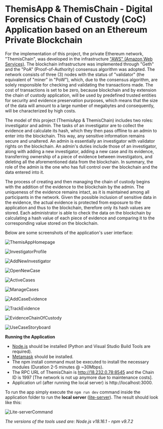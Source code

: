 # ThemisApp & ThemisChain - Digital Forensics Chain of Custody (CoC) Application based on an Ethereum Private Blockchain
For the implementation of this project, the private Ethereum network, "ThemisChain", was developed in the infrastructure ["AWS" (Amazon Web Services)](https://aws.amazon.com). The blockchain infrastructure was implemented through "Geth" and the "PoA" (Proof-of-Authority) consensus algorithm was adopted. The network consists of three (3) nodes with the status of "validator" (the equivalent of "miner" in "PoW"), which, due to the consensus algorithm, are solely responsible for checking and validating the transactions made. The cost of transactions is set to be zero, because blockchain and by extension the chain of custody application, will be used by predefined trusted entities for security and evidence preservation purposes, which means that the size of the data will amount to a large number of megabytes and consequently, will be characterized by high costs.

The model of this project (ThemisApp & ThemisChain) includes two roles: investigator and admin. The tasks of an investigator are to collect the evidence and calculate its hash, which they then pass offline to an admin to enter into the blockchain. This way, any sensitive information remains secure and unaltered. An admin is essentially an investigator with validator rights on the blockchain. An admin's duties include those of an investigator, along with adding a new investigator, adding a new case and its evidence, transferring ownership of a piece of evidence between investigators, and deleting all the aforementioned data from the blockchain. In summary, the role of the admin is the one who has full control over the blockchain and the data entered into it.

The process of creating and then managing the chain of custody begins with the addition of the evidence to the blockchain by the admin. The uniqueness of the evidence remains intact, as it is maintained among all participants in the network. Given the possible inclusion of sensitive data in the evidence, the actual evidence is protected from exposure to the application and thus to the blockchain, therefore only its hash values are stored. Each administrator is able to check the data on the blockchain by calculating a hash value of each piece of evidence and comparing it to the corresponding value stored on the blockchain. 

Below are some screenshots of the application's user interface:

![ThemisAppHomepage](https://github.com/chbandis/ThemisApp_ThemisChain-Digital_Forensics_ChainofCustody_App_based_on_an_Ethereum_Private_Blockchain/assets/91207835/05188df5-6db5-40c9-90dd-cf2e7a4447fb)

![InvestigatorProfile](https://github.com/chbandis/ThemisApp_ThemisChain-Digital_Forensics_ChainofCustody_App_based_on_an_Ethereum_Private_Blockchain/assets/91207835/ce40ecb5-8896-4e38-8c00-a87c3846e07c)

![AddNewInvestigator](https://github.com/chbandis/ThemisApp_ThemisChain-Digital_Forensics_ChainofCustody_App_based_on_an_Ethereum_Private_Blockchain/assets/91207835/d72f0ea8-b1d7-41b5-a2f3-317d0a005425)

![OpenNewCase](https://github.com/chbandis/ThemisApp_ThemisChain-Digital_Forensics_ChainofCustody_App_based_on_an_Ethereum_Private_Blockchain/assets/91207835/074529a2-7a9f-4f3e-9663-d5a5f6233f91)

![ActiveCases](https://github.com/chbandis/ThemisApp_ThemisChain-Digital_Forensics_ChainofCustody_App_based_on_an_Ethereum_Private_Blockchain/assets/91207835/f3f4da46-aaa7-4a67-9b4d-0a221b7e5f95)

![ManageCases](https://github.com/chbandis/ThemisApp_ThemisChain-Digital_Forensics_ChainofCustody_App_based_on_an_Ethereum_Private_Blockchain/assets/91207835/b7bf8b07-c661-43d1-9272-f7a9db4b6906)

![AddCaseEvidence](https://github.com/chbandis/ThemisApp_ThemisChain-Digital_Forensics_ChainofCustody_App_based_on_an_Ethereum_Private_Blockchain/assets/91207835/11be29fb-191f-45b5-9b53-8cddf39c12ef)

![TrackEvidence](https://github.com/chbandis/ThemisApp_ThemisChain-Digital_Forensics_ChainofCustody_App_based_on_an_Ethereum_Private_Blockchain/assets/91207835/d8ef309f-7b0c-444b-a67b-7b8546a1f698)

![EvidenceChainOfCustody](https://github.com/chbandis/ThemisApp_ThemisChain-Digital_Forensics_ChainofCustody_App_based_on_an_Ethereum_Private_Blockchain/assets/91207835/d9d8454b-0015-4ee3-ad54-ff12bd6792d4)

![UseCaseStoryboard](https://github.com/chbandis/ThemisApp_ThemisChain-Digital_Forensics_ChainofCustody_App_based_on_an_Ethereum_Private_Blockchain/assets/91207835/1d6bc5f1-1f17-42f9-88a6-edf3be1bdc41)

**Running the Application**
- [Node.js](https://nodejs.org/en/) should be installed (Python and Visual Studio Build Tools are required).
- [Metamask](https://metamask.io/download/) should be installed.
- The npm install command must be executed to install the necessary modules (Duration 2-5 minutes @ ~30Mbps).
- The RPC URL of ThemisChain is http://18.232.0.78:8545 and the Chain ID is 1997 [The network is not up anymore due to maintenance costs].
- Application url (after running the local server) is http://localhost:3000.

To run the app simply execute the `npm run dev` command inside the application folder to run the **local server** ([lite-server](https://github.com/johnpapa/lite-server)). The result should look like this:

![Lite-serverCommand](https://github.com/chbandis/ThemisApp_ThemisChain-Digital_Forensics_ChainofCustody_App_based_on_an_Ethereum_Private_Blockchain/assets/91207835/e9110781-b1b9-4490-a52f-fec1306ab888)

*The versions of the tools used are: Node.js v18.16.1 - npm v9.7.2*
